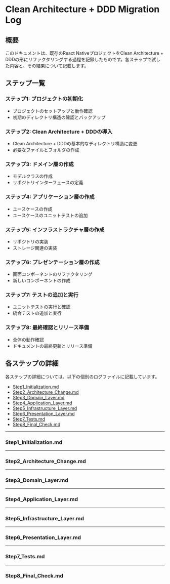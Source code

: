 # Clean Architecture + DDD Migration Log

## 概要
このドキュメントは、既存のReact NativeプロジェクトをClean Architecture + DDDの形にリファクタリングする過程を記録したものです。各ステップで試した内容と、その結果について記載します。

## ステップ一覧

### ステップ1: プロジェクトの初期化
- プロジェクトのセットアップと動作確認
- 初期のディレクトリ構造の確認とバックアップ

### ステップ2: Clean Architecture + DDDの導入
- Clean Architecture + DDDの基本的なディレクトリ構造に変更
- 必要なファイルとフォルダの作成

### ステップ3: ドメイン層の作成
- モデルクラスの作成
- リポジトリインターフェースの定義

### ステップ4: アプリケーション層の作成
- ユースケースの作成
- ユースケースのユニットテストの追加

### ステップ5: インフラストラクチャ層の作成
- リポジトリの実装
- ストレージ関連の実装

### ステップ6: プレゼンテーション層の作成
- 画面コンポーネントのリファクタリング
- 新しいコンポーネントの作成

### ステップ7: テストの追加と実行
- ユニットテストの実行と確認
- 統合テストの追加と実行

### ステップ8: 最終確認とリリース準備
- 全体の動作確認
- ドキュメントの最終更新とリリース準備

## 各ステップの詳細
各ステップの詳細については、以下の個別のログファイルに記載しています。

- [Step1_Initialization.md](Step1_Initialization.md)
- [Step2_Architecture_Change.md](Step2_Architecture_Change.md)
- [Step3_Domain_Layer.md](Step3_Domain_Layer.md)
- [Step4_Application_Layer.md](Step4_Application_Layer.md)
- [Step5_Infrastructure_Layer.md](Step5_Infrastructure_Layer.md)
- [Step6_Presentation_Layer.md](Step6_Presentation_Layer.md)
- [Step7_Tests.md](Step7_Tests.md)
- [Step8_Final_Check.md](Step8_Final_Check.md)

---

### Step1_Initialization.md

---

### Step2_Architecture_Change.md

---

### Step3_Domain_Layer.md

---

### Step4_Application_Layer.md

---

### Step5_Infrastructure_Layer.md

---

### Step6_Presentation_Layer.md

---

### Step7_Tests.md

---

### Step8_Final_Check.md
